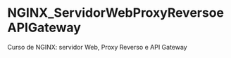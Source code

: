 # NGINX_ServidorWebProxyReversoeAPIGateway
Curso de  NGINX: servidor Web, Proxy Reverso e API Gateway
